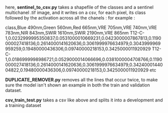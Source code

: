 here, **sentinel_to_csv.py** takes a shapefile of the classes and a sentinel multichanel .tif image, and it writes on a csv, for each pixel, its class followed by the activation across all the chanels : 
for example : 

class,Blue 490nm,Green 560nm,Red 665nm,VRE 705nm,VRE 740nm,VRE 783nm,NIR 843nm,SWIR 1610nm,SWIR 2190nm,VRE 865nm
T12-C-1,0.0232999995350837,0.0531000010669231,0.0423000007867813,0.1190000027418136,0.2614000141620636,0.3061999976634979,0.3043999969959259,0.19480000436306,0.09740000218153,0.3425000011920929
T12-C-1,0.0186999998986721,0.0529000014066696,0.0381000004708766,0.1190000027418136,0.2614000141620636,0.3061999976634979,0.3424000144004822,0.19480000436306,0.09740000218153,0.3425000011920929
etc 

**DUPLICATE_REMOVER.py** removes all the lines that occur twice, to make sure the model isn't shown an example in both the train and validation dataset. 

**csv_train_test.py** takes a csv like above and splits it into a development and a training dataset



